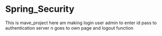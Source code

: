 # Spring_Security
This is mave_project here am making login user admin to enter id pass to authentication server n goes to own page and logout function
